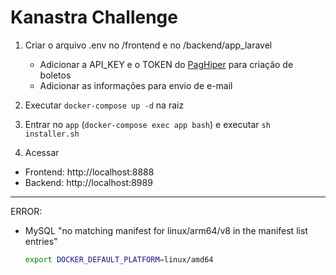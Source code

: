 # Kanastra Challenge

1. Criar o arquivo .env no /frontend e no /backend/app_laravel
   - Adicionar a API_KEY e o TOKEN do [PagHiper](https://www.paghiper.com) para criação de boletos
   - Adicionar as informações para envio de e-mail

2. Executar `docker-compose up -d` na raiz

3. Entrar no `app` (`docker-compose exec app bash`) e executar `sh installer.sh`

4. Acessar
- Frontend: http://localhost:8888
- Backend: http://localhost:8989

---
ERROR:
- MySQL "no matching manifest for linux/arm64/v8 in the manifest list entries"
   ```sh
   export DOCKER_DEFAULT_PLATFORM=linux/amd64
   ```